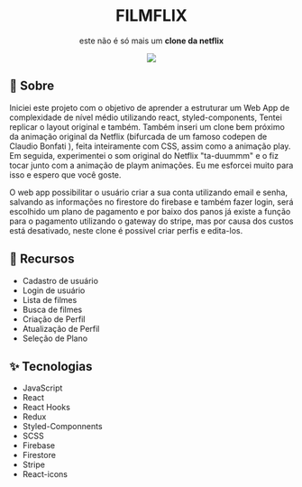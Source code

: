 <div align="center">
<h1>FILMFLIX</h1>
  <p> este não é só mais um <strong>clone da netflix</strong> </p>
 </div>
<div align="center">
  <img src="https://user-images.githubusercontent.com/80063365/156101769-1b113876-e767-463e-93bb-7a1a437b5912.jpg" />
</div>

## :dart: Sobre

<p>Iniciei este projeto com o objetivo de aprender a estruturar um Web App de complexidade de nível médio utilizando react, styled-components, Tentei replicar o layout original e também. Também inseri um clone bem próximo da animação original da Netflix (bifurcada de um famoso codepen de Claudio Bonfati ), feita inteiramente com CSS, assim como a animação play. Em seguida, experimentei o som original do Netflix "ta-duummm" e o fiz tocar junto com a animação de playm animações.
Eu me esforcei muito para isso e espero que você goste.</p>

<p>O web app possibilitar o usuário criar a sua conta utilizando email e senha, salvando as informações no firestore do firebase e também fazer login, será escolhido um plano de pagamento e por baixo dos panos já existe a função para o pagamento utilizando o gateway do stripe, mas por causa dos custos está desativado, neste clone é possivel criar perfis e edita-los.</p>

## :tophat: Recursos
<ul>
  <li>Cadastro de usuário</li>
  <li>Login de usuário</li>
  <li>Lista de filmes</li>
  <li>Busca de filmes</li>
  <li>Criação de Perfil</li>
  <li>Atualização de Perfil</li>
  <li>Seleção de Plano</li>
 </ul>

## :sparkles: Tecnologias

<ul>
  <li>JavaScript</li>
    <li>React</li>
    <li>React Hooks</li>
    <li>Redux</li>
    <li>Styled-Componnents</li>
    <li>SCSS</li>
    <li>Firebase</li>
    <li>Firestore</li>
    <li>Stripe</li>
    <li>React-icons</li>
</ul>
